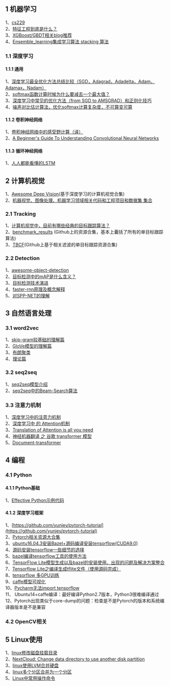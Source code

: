 ## 1 机器学习

1、[cs229](http://cs229.stanford.edu/syllabus.html)  
2、[特征工程到底是什么？](https://www.zhihu.com/question/29316149)  
3、[XGBoost/GBDT相关blog推荐](https://zhuanlan.zhihu.com/p/27111288)  
4、[Ensemble_learning集成学习算法 stacking 算法](https://www.cnblogs.com/zhizhan/p/5051881.html)     　

### 1.1 深度学习

#### 1.1.1 通用

1、[深度学习最全优化方法总结比较（SGD，Adagrad，Adadelta，Adam，Adamax，Nadam）](https://zhuanlan.zhihu.com/p/22252270)  
2、[softmax函数计算时候为什么要减去一个最大值？](https://zhuanlan.zhihu.com/p/29376573 )  
3、[深度学习中常见的优化方法（from SGD to AMSGRAD）和正则化技巧](https://zhuanlan.zhihu.com/p/36327151)  
4、[噪声对比估计算法，优化softmax计算复杂度，不可算变可算](https://blog.csdn.net/c9yv2cf9i06k2a9e/article/details/80731084)  

#### 1.1.2 卷积神经网络

1、[卷积神经网络中的感受野计算（译）](https://zhuanlan.zhihu.com/p/26663577)   
2、[A Beginner's Guide To Understanding Convolutional Neural Networks](https://adeshpande3.github.io/adeshpande3.github.io/A-Beginner%27s-Guide-To-Understanding-Convolutional-Neural-Networks/)    　　

#### 1.1.3 循环神经网络

1、[人人都能看懂的LSTM](https://zhuanlan.zhihu.com/p/32085405)   

## 2 计算机视觉

1、[Awesome Deep Vision](https://github.com/kjw0612/awesome-deep-vision)(基于深度学习的计算机视觉合集)  
2、[机器视觉、图像处理、机器学习领域相关代码和工程项目和数据集 集合](https://zhuanlan.zhihu.com/p/20787086)   

### 2.1 Tracking

1、[计算机视觉中，目前有哪些经典的目标跟踪算法？](https://www.zhihu.com/question/26493945/answer/156025576)   
2、[benchmark_results](https://github.com/foolwood/benchmark_results) (Github上的资源合集，基本上囊括了所有的单目标跟踪算法)  
3、[TBCF](https://github.com/HEscop/TBCF)(Github上基于相关滤波的单目标跟踪资源合集)  

### 2.2 Detection

1、[awesome-object-detection](https://github.com/amusi/awesome-object-detection)   
2、[目标检测中的mAP是什么含义？](https://www.zhihu.com/question/53405779)  
3、[目标检测技术演进](https://www.cnblogs.com/skyfsm/p/6806246.html)  
4、[faster-rnn原理及概念解释](https://www.cnblogs.com/dudumiaomiao/p/6560841.html)  
5、[对SPP-NET的理解](https://www.cnblogs.com/gongxijun/p/7172134.html) 

## 3 自然语言处理

### 3.1 word2vec

1、[skip-gram较基础的理解篇](https://www.leiphone.com/news/201706/PamWKpfRFEI42McI.html)  
2、[GloVe模型的理解篇](https://blog.csdn.net/u014665013/article/details/79642083)  
3、[布朗聚类](https://blog.csdn.net/u014516670/article/details/50574147)  
4、[理论篇](http://www.shuang0420.com/2016/05/29/word2vec详解之二-预备知识)

### 3.2 seq2seq

1、[seq2seq模型介绍](https://blog.csdn.net/wangyangzhizhou/article/details/77883152)  
2、[seq2seq中的Beam-Search算法](https://zhuanlan.zhihu.com/p/36029811?group_id=972420376412762112) 

### 3.3 注意力机制

1、[深度学习中的注意力机制](https://blog.csdn.net/tg229dvt5i93mxaq5a6u/article/details/78422216)  
2、[深度学习中 的 Attention机制](https://blog.csdn.net/guohao_zhang/article/details/79540014)  
3、[Translation of Attention is all you need](https://blog.csdn.net/poilkj110/article/details/78767766?utm_source=blogxgwz2)  
4、[神经机器翻译 之 谷歌 transformer 模型](https://kexue.fm/archives/4765)  
5、[Document-transformer](https://github.com/THUNLP-MT/Document-Transformer)

## 4 编程

### 4.1 Python

#### 4.1.1 Python基础

1、[Effective Python示例代码](https://github.com/bslatkin/effectivepython)   

#### 4.1.2 深度学习框架

1、[https://github.com/yunjey/pytorch-tutorial](https://github.com/yunjey/pytorch-tutorial)   
2、[Pytorch相关资源大合集](https://github.com/ritchieng/the-incredible-pytorch)  
3、[ubuntu16.04.3安装Bazel+源码编译安装tensorflow(CUDA9.0)](https://www.jianshu.com/p/65d3fe64df53)  
4、[源码安装tensorflow一些细节的选择](https://blog.csdn.net/weixin_40150200/article/details/79257247)  
5、[bazel编译tensorflow工具的使用方法](https://blog.csdn.net/chenyuping333/article/details/82108509)  
6、[TensorFlow Lite模型生成以及bazel的安装使用、出现的问题及解决方案整合](https://blog.csdn.net/qq_17130909/article/details/78637329)  
7、[Tensorflow Lite之编译生成tflite文件（使用源码完成）](https://blog.csdn.net/qq_16564093/article/details/78996563)  
8、[tensorflow 多GPU训练](https://github.com/normanheckscher/mnist-multi-gpu)  
9、[caffe模型可视化](http://ethereon.github.io/netscope/#/editor)  
10、[Pycharm无法import tensorflow](https://stackoverflow.com/questions/33812902/pycharm-cannot-find-library)  
11、 Ubuntu14+caffe编译：最好编译Python2.7版本，Python3很难编译通过  
12、Pytorch出现类似于core-dump的问题：检查是不是Pytorch的版本和系统编译器版本是不是兼容  

### 4.2 OpenCV相关 

## 5 Linux使用

1、[linux修改磁盘挂载目录](https://blog.csdn.net/sunshingheavy/article/details/55253118)   
2、[NextCloud: Change data directory to use another disk partition](https://github.com/nextcloud/nextcloud-snap/wiki/Change-data-directory-to-use-another-disk-partition)  
3、[linux使用LVM合并硬盘](https://www.cnblogs.com/wqcheng/p/6618068.html)   
4、[linux多个分区合并为一个分区](https://www.cnblogs.com/mfryf/p/5047787.html)   
5、[Linux中常用操作命令](http://www.cnblogs.com/laov/p/3541414.html)   